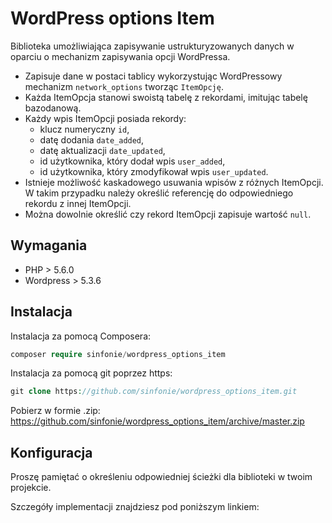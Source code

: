 # WordPress options Item

Biblioteka umożliwiająca zapisywanie ustrukturyzowanych danych w oparciu o mechanizm zapisywania opcji WordPressa.

- Zapisuje dane w postaci tablicy wykorzystując WordPressowy mechanizm `network_options` tworząc `ItemOpcję`.
- Każda ItemOpcja stanowi swoistą tabelę z rekordami, imitując tabelę bazodanową.
- Każdy wpis ItemOpcji posiada rekordy:
  - klucz numeryczny `id`,
  - datę dodania `date_added`,
  - datę aktualizacji `date_updated`,
  - id użytkownika, który dodał wpis `user_added`,
  - id użytkownika, który zmodyfikował wpis `user_updated`.
- Istnieje możliwość kaskadowego usuwania wpisów z różnych ItemOpcji. W takim przypadku należy określić referencję do odpowiedniego rekordu z innej ItemOpcji.
- Można dowolnie określić czy rekord ItemOpcji zapisuje wartość `null`.

## Wymagania

  * PHP > 5.6.0
  * Wordpress > 5.3.6

## Instalacja

Instalacja za pomocą Composera:
```php
composer require sinfonie/wordpress_options_item
```

Instalacja za pomocą git poprzez https:
```php
git clone https://github.com/sinfonie/wordpress_options_item.git
```
Pobierz w formie .zip:
https://github.com/sinfonie/wordpress_options_item/archive/master.zip

## Konfiguracja

Proszę pamiętać o określeniu odpowiedniej ścieżki dla biblioteki w twoim projekcie.

Szczegóły implementacji znajdziesz pod poniższym linkiem: